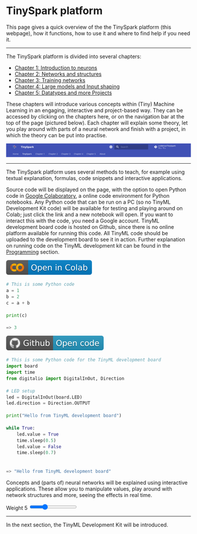 # TinySpark platform

This page gives a quick overview of the the TinySpark platform (this webpage), how it functions, how to use it and where to find help if you need it.

---

The TinySpark platform is divided into several chapters:

- [Chapter 1: Introduction to neurons]
- [Chapter 2: Networks and structures]
- [Chapter 3: Training networks]
- [Chapter 4: Large models and Input shaping]
- [Chapter 5: Datatypes and more Projects]

<!-- sources -->
[Chapter 1: Introduction to neurons]:../chapter1/introduction.md
[Chapter 2: Networks and structures]:../chapter2/introduction.md
[Chapter 3: Training networks]:../index.md
[Chapter 4: Large models and Input shaping]:../index.md
[Chapter 5: Datatypes and more Projects]:../index.md

These chapters will introduce various concepts within (Tiny) Machine Learning in an engaging, interactive and project-based way. They can be accessed by clicking on the chapters here, or on the navigation bar at the top of the page (pictured below). Each chapter will explain some theory, let you play around with parts of a neural network and finish with a project, in which the theory can be put into practise.

![Navigation bar](../assets/images/navigation_bar.png)

---

The TinySpark platform uses several methods to teach, for example using textual explanation, formulas, code snippets and interactive applications.

Source code will be displayed on the page, with the option to open Python code in [Google Colaboratory], a online code environment for Python notebooks. Any Python code that can be run on a PC (so no TinyML Development Kit code) will be available for testing and playing around on Colab; just click the link and a new notebook will open. If you want to interact this with the code, you need a Google account. TinyML development board code is hosted on Github, since there is no online platform available for running this code. All TinyML code should be uploaded to the development board to see it in action. Further explanation on running code on the TinyML development kit can be found in the [Programming](programming.md) section.

[Google Colaboratory]:https://colab.research.google.com/

[![Open In Colab](../assets/images/colab-badge.svg)](https://colab.research.google.com/drive/1AoRa8GUn_qJEkL_W6yFm9ECDFSHOD0yD)

```python title="test_code.py"
# This is some Python code
a = 1
b = 2
c = a + b

print(c)

=> 3
```

[![Open In Github](../assets/images/github-badge.svg)]()

```python title="test_code_micro.py"
# This is some Python code for the TinyML development board
import board
import time
from digitalio import DigitalInOut, Direction

# LED setup
led = DigitalInOut(board.LED)
led.direction = Direction.OUTPUT

print("Hello from TinyML development board")

while True:
    led.value = True
    time.sleep(0.5)
    led.value = False
    time.sleep(0.7)


=> "Hello from TinyML development board"
```

Concepts and (parts of) neural networks will be explained using interactive applications. These allow you to manipulate values, play around with network structures and more, seeing the effects in real time.

<script src="https://cdnjs.cloudflare.com/ajax/libs/p5.js/1.6.0/p5.js"></script>
<script>
let slider1;
let weights = [
  0.2,
  0.3,
  0.5,
  0.6,
  -0.4,
  0.9
];

function setup() {
  const canvas = createCanvas(600, 400);
  canvas.parent('sketch-holder');

  slider1 = select('#weight5')
}

function draw() {
  background(220);
  
  weights[4] = slider1.value();
  
  fill(0, 102, 153);
  text('weight 1: ' + weights[0], 10, 30);
  text('weight 2: ' + weights[1], 10, 40);
  text('weight 3: ' + weights[2], 10, 50);
  text('weight 4: ' + weights[3], 10, 60);
  text('weight 5: ' + weights[4], 10, 70);
  text('weight 6: ' + weights[5], 10, 80);
  
  let outputs = [
    (((0*weights[0]+0*weights[1])>=0.5 ? 1 : 0)*weights[4] + ((0*weights[2]+0*weights[3])>=0.5 ? 1 : 0)*weights[5])>=0.5 ? 1 : 0,
    (((0*weights[0]+1*weights[1])>=0.5 ? 1 : 0)*weights[4] + ((0*weights[2]+1*weights[3])>=0.5 ? 1 : 0)*weights[5])>=0.5 ? 1 : 0,
    (((1*weights[0]+0*weights[1])>=0.5 ? 1 : 0)*weights[4] + ((1*weights[2]+0*weights[3])>=0.5 ? 1 : 0)*weights[5])>=0.5 ? 1 : 0,
    (((1*weights[0]+1*weights[1])>=0.5 ? 1 : 0)*weights[4] + ((1*weights[2]+1*weights[3])>=0.5 ? 1 : 0)*weights[5])>=0.5 ? 1 : 0,
  ];
    
  text('[0,0] = ' + outputs[0], 10, 100);
  text('[0,1] = ' + outputs[1], 10, 110);
  text('[1,0] = ' + outputs[2], 10, 120);
  text('[1,1] = ' + outputs[3], 10, 130);
}
</script>
<div>
    <div id="sketch-holder"></div>
    <label for="weight5">Weight 5</label>
    <input type="range" id="weight5" name="weight5" min="-1" max="1" value="-0.4" step="0.1">
</div>

---

In the next section, the TinyML Development Kit will be introduced.